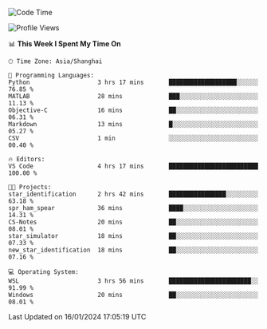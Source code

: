 <!--START_SECTION:waka-->
![Code Time](http://img.shields.io/badge/Code%20Time-1%2C451%20hrs%201%20min-blue)

![Profile Views](http://img.shields.io/badge/Profile%20Views-0-blue)

📊 **This Week I Spent My Time On** 

```text
🕑︎ Time Zone: Asia/Shanghai

💬 Programming Languages: 
Python                   3 hrs 17 mins       ███████████████████░░░░░░   76.85 % 
MATLAB                   28 mins             ███░░░░░░░░░░░░░░░░░░░░░░   11.13 % 
Objective-C              16 mins             ██░░░░░░░░░░░░░░░░░░░░░░░   06.31 % 
Markdown                 13 mins             █░░░░░░░░░░░░░░░░░░░░░░░░   05.27 % 
CSV                      1 min               ░░░░░░░░░░░░░░░░░░░░░░░░░   00.40 % 

🔥 Editors: 
VS Code                  4 hrs 17 mins       █████████████████████████   100.00 % 

🐱‍💻 Projects: 
star_identification      2 hrs 42 mins       ████████████████░░░░░░░░░   63.18 % 
spr_ham_spear            36 mins             ████░░░░░░░░░░░░░░░░░░░░░   14.31 % 
CS-Notes                 20 mins             ██░░░░░░░░░░░░░░░░░░░░░░░   08.01 % 
star_simulator           18 mins             ██░░░░░░░░░░░░░░░░░░░░░░░   07.33 % 
new_star_identification  18 mins             ██░░░░░░░░░░░░░░░░░░░░░░░   07.16 % 

💻 Operating System: 
WSL                      3 hrs 56 mins       ███████████████████████░░   91.99 % 
Windows                  20 mins             ██░░░░░░░░░░░░░░░░░░░░░░░   08.01 % 
```


 Last Updated on 16/01/2024 17:05:19 UTC
<!--END_SECTION:waka-->